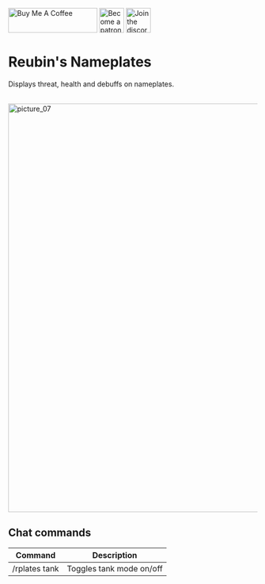 <a href="https://www.buymeacoffee.com/reubin" target="_blank"><img src="https://cdn.buymeacoffee.com/buttons/v2/default-yellow.png" alt="Buy Me A Coffee" style="height: 50px !important;width: 180px !important;" ></a>
<a href="https://www.patreon.com/bePatron?u=72927614"><img width="50" alt="Become a patron" src="https://user-images.githubusercontent.com/82573908/185756697-34d65503-03bc-43a4-b905-86cc1ecd1c2f.png"></a>
<a href="https://discord.gg/Hj49J2APGZ"><img width="50" alt="Join the discord" src="https://user-images.githubusercontent.com/82573908/185756670-b92eaf9e-f4fb-4f8a-b0b0-6325e6a16886.png"></a>

# **Reubin's Nameplates**
Displays threat, health and debuffs on nameplates.

<br />

<img width="825" alt="picture_07" src="https://user-images.githubusercontent.com/82573908/176653121-da198c6c-2490-47b8-bf52-f99f07921839.jpg">

<br />

## **Chat commands**
| Command | Description |
| --- | --- |
| /rplates tank | Toggles tank mode  on/off |

<br />
<br />


